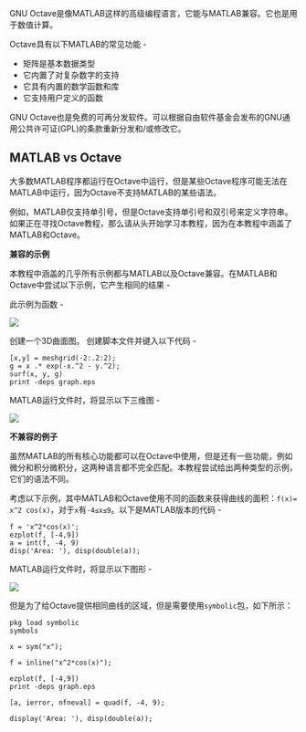 GNU Octave是像MATLAB这样的高级编程语言，它能与MATLAB兼容。它也是用于数值计算。

Octave具有以下MATLAB的常见功能 -

*   矩阵是基本数据类型
*   它内置了对复杂数字的支持
*   它具有内置的数学函数和库
*   它支持用户定义的函数

GNU Octave也是免费的可再分发软件。可以根据自由软件基金会发布的GNU通用公共许可证(GPL)的条款重新分发和/或修改它。

MATLAB vs Octave
----------------

大多数MATLAB程序都运行在Octave中运行，但是某些Octave程序可能无法在MATLAB中运行，因为Octave不支持MATLAB的某些语法。

例如，MATLAB仅支持单引号，但是Octave支持单引号和双引号来定义字符串。 如果正在寻找Octave教程，那么请从头开始学习本教程，因为在本教程中涵盖了MATLAB和Octave。

**兼容的示例**

本教程中涵盖的几乎所有示例都与MATLAB以及Octave兼容。在MATLAB和Octave中尝试以下示例，它产生相同的结果 -

此示例为函数 -

![](http://www.yiibai.com/uploads/images/201710/0810/843091041_71780.png)

创建一个3D曲面图。 创建脚本文件并键入以下代码 -

```
[x,y] = meshgrid(-2:.2:2);
g = x .* exp(-x.^2 - y.^2);
surf(x, y, g)
print -deps graph.eps 
```

MATLAB运行文件时，将显示以下三维图 -

![](https://mxrblog.cn/matlab/701091046_49837.png)

**不兼容的例子**

虽然MATLAB的所有核心功能都可以在Octave中使用，但是还有一些功能，例如微分和积分微积分，这两种语言都不完全匹配。本教程尝试给出两种类型的示例，它们的语法不同。

考虑以下示例，其中MATLAB和Octave使用不同的函数来获得曲线的面积：`f(x)= x^2 cos(x)`，对于`x`有`-4≤x≤9`。以下是MATLAB版本的代码 -

```
f = 'x^2*cos(x)';
ezplot(f, [-4,9])
a = int(f, -4, 9)
disp('Area: '), disp(double(a)); 
```

MATLAB运行文件时，将显示以下图形 -

![](https://mxrblog.cn/matlab/810091052_34992.png)

但是为了给Octave提供相同曲线的区域，但是需要使用`symbolic`包，如下所示：

```
pkg load symbolic
symbols

x = sym("x");

f = inline("x^2*cos(x)");

ezplot(f, [-4,9])
print -deps graph.eps

[a, ierror, nfneval] = quad(f, -4, 9);

display('Area: '), disp(double(a)); 
```

